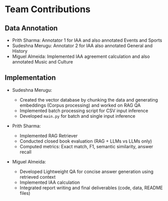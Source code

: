 # Team Contributions

## Data Annotation
- Prith Sharma: Annotator 1 for IAA and also annotated Events and Sports
- Sudeshna Merugu: Annotator 2 for IAA also annotated General and History
- Miguel Almeida: Implemented IAA agreement calculation and also annotated Music and Culture

## Implementation
- Sudeshna Merugu:
  - Created the vector database by chunking the data and generating embeddings (Corpus processing) and worked on RAG QA
  - Implemented batch processing script for CSV input inference
  - Developed `main.py` for batch and single input inference

- Prith Sharma:
  - Implemented RAG Retriever
  - Conducted closed book evaluation (RAG + LLMs vs LLMs only)
  - Computed metrics: Exact match, F1, semantic similarity, answer recall
  
- Miguel Almeida:
  - Developed Lightweight QA for concise answer generation using retrieved context
  - Implemented IAA calculation
  - Integrated report writing and final deliverables (code, data, README files)
